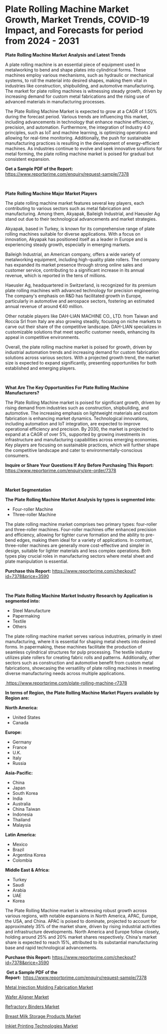 <p><h1>Plate Rolling Machine Market Growth, Market Trends, COVID-19 Impact, and Forecasts for period from 2024 - 2031</h1></p><p><strong>Plate Rolling Machine Market Analysis and Latest Trends</strong></p>
<p><p>A plate rolling machine is an essential piece of equipment used in metalworking to bend and shape plates into cylindrical forms. These machines employ various mechanisms, such as hydraulic or mechanical systems, to roll the material into desired shapes, making them vital in industries like construction, shipbuilding, and automotive manufacturing. The market for plate rolling machines is witnessing steady growth, driven by increasing demand for custom metal fabrications and the rising use of advanced materials in manufacturing processes. </p><p>The Plate Rolling Machine Market is expected to grow at a CAGR of 1.50% during the forecast period. Various trends are influencing this market, including advancements in technology that enhance machine efficiency, precision, and automation. Furthermore, the integration of Industry 4.0 principles, such as IoT and machine learning, is optimizing operations and allowing for real-time monitoring. Additionally, the push for sustainable manufacturing practices is resulting in the development of energy-efficient machines. As industries continue to evolve and seek innovative solutions for metal forming, the plate rolling machine market is poised for gradual but consistent expansion.</p></p>
<p><strong>Get a Sample PDF of the Report:&nbsp;</strong> <a href="https://www.reportprime.com/enquiry/request-sample/7378?utm_campaign=904&utm_medium=2&utm_source=Github&utm_content=ia&utm_term=25112024&utm_id=plate-rolling-machine">https://www.reportprime.com/enquiry/request-sample/7378</a></p>
<p>&nbsp;</p>
<p><strong>Plate Rolling Machine Major Market Players</strong></p>
<p><p>The plate rolling machine market features several key players, each contributing to various sectors such as metal fabrication and manufacturing. Among them, Akyapak, Baileigh Industrial, and Haeusler Ag stand out due to their technological advancements and market strategies.</p><p>Akyapak, based in Turkey, is known for its comprehensive range of plate rolling machines suitable for diverse applications. With a focus on innovation, Akyapak has positioned itself as a leader in Europe and is experiencing steady growth, especially in emerging markets. </p><p>Baileigh Industrial, an American company, offers a wide variety of metalworking equipment, including high-quality plate rollers. The company has expanded its market presence through strong online sales and customer service, contributing to a significant increase in its annual revenue, which is reported in the tens of millions.</p><p>Haeusler Ag, headquartered in Switzerland, is recognized for its premium plate rolling machines with advanced technology for precision engineering. The company's emphasis on R&D has facilitated growth in Europe, particularly in automotive and aerospace sectors, fostering an estimated annual revenue of around €40 million.</p><p>Other notable players like DAH-LIAN MACHINE CO., LTD. from Taiwan and Roccia Srl from Italy are also growing steadily, focusing on niche markets to carve out their share of the competitive landscape. DAH-LIAN specializes in customizable solutions that meet specific customer needs, enhancing its appeal in competitive environments.</p><p>Overall, the plate rolling machine market is poised for growth, driven by industrial automation trends and increasing demand for custom fabrication solutions across various sectors. With a projected growth trend, the market size is expected to expand significantly, presenting opportunities for both established and emerging players.</p></p>
<p>&nbsp;</p>
<p><strong>What Are The Key Opportunities For Plate Rolling Machine Manufacturers?</strong></p>
<p><p>The Plate Rolling Machine market is poised for significant growth, driven by rising demand from industries such as construction, shipbuilding, and automotive. The increasing emphasis on lightweight materials and custom fabrication is enhancing market dynamics. Technological innovations, including automation and IoT integration, are expected to improve operational efficiency and precision. By 2030, the market is projected to expand at a CAGR of over 5%, supported by growing investments in infrastructure and manufacturing capabilities across emerging economies. Key players are focusing on sustainable practices, which will further shape the competitive landscape and cater to environmentally-conscious consumers.</p></p>
<p><strong>Inquire or Share Your Questions If Any Before Purchasing This Report:</strong> <a href="https://www.reportprime.com/enquiry/pre-order/7378?utm_campaign=904&utm_medium=2&utm_source=Github&utm_content=ia&utm_term=25112024&utm_id=plate-rolling-machine">https://www.reportprime.com/enquiry/pre-order/7378</a></p>
<p>&nbsp;</p>
<p><strong>Market Segmentation</strong></p>
<p><strong>The Plate Rolling Machine Market Analysis by types is segmented into:</strong></p>
<p><ul><li>Four-roller Machine</li><li>Three-roller Machine</li></ul></p>
<p><p>The plate rolling machine market comprises two primary types: four-roller and three-roller machines. Four-roller machines offer enhanced precision and efficiency, allowing for tighter curve formation and the ability to pre-bend edges, making them ideal for a variety of applications. In contrast, three-roller machines are generally more cost-effective and simpler in design, suitable for lighter materials and less complex operations. Both types play crucial roles in manufacturing sectors where metal sheet and plate manipulation is essential.</p></p>
<p><strong>Purchase this Report:&nbsp;</strong><a href="https://www.reportprime.com/checkout?id=7378&price=3590&utm_campaign=904&utm_medium=2&utm_source=Github&utm_content=ia&utm_term=25112024&utm_id=plate-rolling-machine">https://www.reportprime.com/checkout?id=7378&price=3590</a></p>
<p>&nbsp;</p>
<p><strong>The Plate Rolling Machine Market Industry Research by Application is segmented into:</strong></p>
<p><ul><li>Steel Manufacture</li><li>Papermaking</li><li>Textile</li><li>Others</li></ul></p>
<p><p>The plate rolling machine market serves various industries, primarily in steel manufacturing, where it is essential for shaping metal sheets into desired forms. In papermaking, these machines facilitate the production of seamless cylindrical structures for pulp processing. The textile industry utilizes plate rollers for creating fabric rolls and patterns. Additionally, other sectors such as construction and automotive benefit from custom metal fabrications, showcasing the versatility of plate rolling machines in meeting diverse manufacturing needs across multiple applications.</p></p>
<p><a href="https://www.reportprime.com/plate-rolling-machine-r7378?utm_campaign=904&utm_medium=2&utm_source=Github&utm_content=ia&utm_term=25112024&utm_id=plate-rolling-machine">&nbsp;https://www.reportprime.com/plate-rolling-machine-r7378</a></p>
<p><strong>In terms of Region, the Plate Rolling Machine Market Players available by Region are:</strong></p>
<p>
    <p> <strong> North America: </strong>
        <ul>
            <li>United States</li>
            <li>Canada</li>
        </ul>
        </p> 
    <p> <strong> Europe: </strong>
        <ul>
            <li>Germany</li>
            <li>France</li>
            <li>U.K.</li>
            <li>Italy</li>
            <li>Russia</li>
        </ul>
        </p> 
    <p> <strong> Asia-Pacific: </strong>
        <ul>
            <li>China</li>
            <li>Japan</li>
            <li>South Korea</li>
            <li>India</li>
            <li>Australia</li>
            <li>China Taiwan</li>
            <li>Indonesia</li>
            <li>Thailand</li>
            <li>Malaysia</li>
        </ul>
        </p> 
    <p> <strong> Latin America: </strong>
        <ul>
            <li>Mexico</li>
            <li>Brazil</li>
            <li>Argentina Korea</li>
            <li>Colombia</li>
        </ul>
        </p> 
    <p> <strong> Middle East & Africa: </strong>
        <ul>
            <li>Turkey</li>
            <li>Saudi</li>
            <li>Arabia</li>
            <li>UAE</li>
            <li>Korea</li>
        </ul>
    </p>
    </p>
<p><p>The Plate Rolling Machine market is witnessing robust growth across various regions, with notable expansions in North America, APAC, Europe, the USA, and China. APAC is poised to dominate, projected to account for approximately 35% of the market share, driven by rising industrial activities and infrastructure developments. North America and Europe follow closely, holding around 25% and 20% market shares respectively. China's market share is expected to reach 15%, attributed to its substantial manufacturing base and rapid technological advancements.</p></p>
<p><strong>Purchase this Report: </strong><a href="https://www.reportprime.com/checkout?id=7378&price=3590&utm_campaign=904&utm_medium=2&utm_source=Github&utm_content=ia&utm_term=25112024&utm_id=plate-rolling-machine">https://www.reportprime.com/checkout?id=7378&price=3590</a></p>
<p>&nbsp;<strong>Get a Sample PDF of the Report:&nbsp;&nbsp;</strong><a href="https://www.reportprime.com/enquiry/request-sample/7378?utm_campaign=904&utm_medium=2&utm_source=Github&utm_content=ia&utm_term=25112024&utm_id=plate-rolling-machine">https://www.reportprime.com/enquiry/request-sample/7378</a></p>
<p><strong></strong></p>
<p><p><a href="https://issuu.com/reportprime-2/docs/metal-injection-molding-fabrication_193ce954256de2?utm_campaign=904&utm_medium=2&utm_source=Github&utm_content=ia&utm_term=25112024&utm_id=plate-rolling-machine">Metal Injection Molding Fabrication Market</a></p><p><a href="https://github.com/gerdabatiskzv9/Market-Research-Report-List-1/blob/main/wafer-aligner-market.md?utm_campaign=904&utm_medium=2&utm_source=Github&utm_content=ia&utm_term=25112024&utm_id=plate-rolling-machine">Wafer Aligner Market</a></p><p><a href="https://www.linkedin.com/pulse/global-refractory-binders-market-comprehensive-analysis-size-etu0e?utm_campaign=904&utm_medium=2&utm_source=Github&utm_content=ia&utm_term=25112024&utm_id=plate-rolling-machine">Refractory Binders Market</a></p><p><a href="https://www.linkedin.com/pulse/breast-milk-storage-products-market-global-regional-analysis-pgife?utm_campaign=904&utm_medium=2&utm_source=Github&utm_content=ia&utm_term=25112024&utm_id=plate-rolling-machine">Breast Milk Storage Products Market</a></p><p><a href="https://issuu.com/reportprime-2/docs/inkjet-printing-technologies-market_3587e7603bd747?utm_campaign=904&utm_medium=2&utm_source=Github&utm_content=ia&utm_term=25112024&utm_id=plate-rolling-machine">Inkjet Printing Technologies Market</a></p></p>